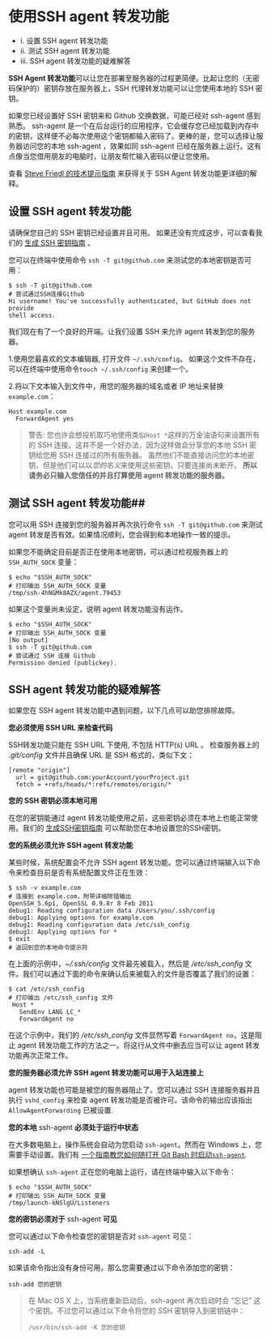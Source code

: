 # 使用SSH agent 转发功能 #

- i.	设置 SSH agent 转发功能
- ii.	测试 SSH agent 转发功能
- iii.	SSH agent 转发功能的疑难解答

**SSH Agent 转发功能**可以让您在部署至服务器的过程更简便。比起让您的（无密码保护的）密钥存放在服务器上，SSH 代理转发功能可以让您使用本地的 SSH 密钥。

如果您已经设置好 SSH 密钥来和 Github 交换数据，可能已经对 ssh-agent 感到熟悉。 ssh-agent 是一个在后台运行的应用程序，它会缓存您已经加载到内存中的密钥，这样便不必每次使用这个密钥都输入密码了。更棒的是，您可以选择让服务器访问您的本地 ssh-agent ，效果如同 ssh-agent 已经在服务器上运行。这有点像当您借用朋友的电脑时，让朋友帮忙输入密码以便让您使用。

查看  [Steve Friedl 的技术提示指南](http://www.unixwiz.net/techtips/ssh-agent-forwarding.html) 来获得关于 SSH Agent 转发功能更详细的解释。

## 设置 SSH agent 转发功能 ##

请确保您自己的 SSH 密钥已经设置并且可用。 如果还没有完成这步，可以查看我们的 [生成 SSH 密钥指南](https://help.github.com/articles/generating-ssh-keys) 。

您可以在终端中使用命令 `ssh -T git@github.com` 来测试您的本地密钥是否可用：

    $ ssh -T git@github.com
    # 尝试通过SSH连接Github
    Hi username! You've successfully authenticated, but GitHub does not provide
    shell access.


我们现在有了一个良好的开端。让我们设置 SSH 来允许 agent 转发到您的服务器。



1.使用您最喜欢的文本编辑器, 打开文件 `~/.ssh/config`。 如果这个文件不存在，可以在终端中使用命令`touch ~/.ssh/config` 来创建一个。


2.将以下文本输入到文件中，用您的服务器的域名或者 IP 地址来替换 `example.com`：
    
    Host example.com
      ForwardAgent yes


> 警告: 您也许会想投机取巧地使用类似`Host *`这样的万金油语句来设置所有的 SSH 连接。这并不是一个好办法，因为这样做会分享您的本地 SSH 密钥给您用 SSH 连接过的所有服务器。 虽然他们不能直接访问您的本地密钥，但是他们可以以*您的名义*来使用这些密钥，只要连接尚未断开。 **所以请务必只输入您信任的并且打算使用 agent 转发功能的服务器。**

## 测试 SSH agent 转发功能##

您可以用 SSH 连接到您的服务器并再次执行命令 `ssh -T git@github.com` 来测试 agent 转发是否有效。如果情况顺利，您会得到和本地操作一致的提示。

如果您不能确定目前是否正在使用本地密钥，可以通过检视服务器上的 `SSH_AUTH_SOCK` 变量：

    $ echo "$SSH_AUTH_SOCK"
    # 打印输出 SSH_AUTH_SOCK 变量
    /tmp/ssh-4hNGMk8AZX/agent.79453

如果这个变量尚未设定，说明 agent 转发功能没有运作。

    $ echo "$SSH_AUTH_SOCK"
    # 打印输出 SSH_AUTH_SOCK 变量
    [No output]
    $ ssh -T git@github.com
    # 尝试通过 SSH 连接 Github
    Permission denied (publickey).

## SSH agent 转发功能的疑难解答 ##

如果您在 SSH agent 转发功能中遇到问题，以下几点可以助您排除故障。

**您必须使用 SSH URL 来检查代码**

SSH转发功能只能在 SSH URL 下使用, 不包括 HTTP(s) URL 。 检查服务器上的 *.git/config* 文件并且确保 URL 是 SSH 格式的，类似下文：

    [remote "origin"]
      url = git@github.com:yourAccount/yourProject.git
      fetch = +refs/heads/*:refs/remotes/origin/*

**您的 SSH 密钥必须本地可用**

在您的密钥能通过 agent 转发功能使用之前，这些密钥必须在本地上也能正常使用。我们的 [生成SSH密钥指南](https://help.github.com/articles/generating-ssh-keys) 可以帮助您在本地设置您的SSH密钥。

**您的系统必须允许 SSH agent 转发功能**

某些时候，系统配置会不允许 SSH agent 转发功能。您可以通过终端输入以下命令来检查目前是否有系统配置文件正在生效：

    $ ssh -v example.com
    # 连接到 example.com，附带详细除错输出
    OpenSSH_5.6p1, OpenSSL 0.9.8r 8 Feb 2011
    debug1: Reading configuration data /Users/you/.ssh/config
    debug1: Applying options for example.com
    debug1: Reading configuration data /etc/ssh_config
    debug1: Applying options for *
    $ exit
    # 返回到您的本地命令提示符

在上面的示例中，*~/.ssh/config* 文件最先被载入，然后是 */etc/ssh_config* 文件。我们可以通过下面的命令来确认后来被载入的文件是否覆盖了我们的设置：

    $ cat /etc/ssh_config
    # 打印输出 /etc/ssh_config 文件
     Host *
       SendEnv LANG LC_*
       ForwardAgent no

在这个示例中，我们的 */etc/ssh_config* 文件显然写着 `ForwardAgent no`，这是阻止 agent 转发功能工作的方法之一。将这行从文件中删去应当可以让 agent 转发功能再次正常工作。

**您的服务器必须允许 SSH agent 转发功能可以用于入站连接上**

agent 转发功能也可能是被您的服务器阻止了。您可以通过 SSH 连接服务器并且执行 `sshd_config` 来检查 agent 转发功能是否被许可。该命令的输出应该指出 `AllowAgentForwarding` 已被设置.

**您的本地** ssh-agent **必须处于运行中状态**

在大多数电脑上，操作系统会自动为您启动 `ssh-agent`。然而在 Windows 上，您需要手动设置。我们有 [一个指南教您如何随打开 Git Bash 时启动`ssh-agent`](https://help.github.com/articles/working-with-ssh-key-passphrases#auto-launching-ssh-agent-on-msysgit).

如果想确认 `ssh-agent` 正在您的电脑上运行，请在终端中输入以下命令：

    $ echo "$SSH_AUTH_SOCK"
    # 打印输出 SSH_AUTH_SOCK 变量
    /tmp/launch-kNSlgU/Listeners

**您的密钥必须对于** ssh-agent **可见**

您可以通过以下命令检查您的密钥是否对 `ssh-agent` 可见：

    ssh-add -L

如果该命令指出没有身份可用，那么您需要通过以下命令添加您的密钥：

    ssh-add 您的密钥

> 在 Mac OS X 上，当系统重新启动后，ssh-agent 再次启动时会 “忘记” 这个密钥。不过您可以通过以下命令将您的 SSH 密钥导入到密钥链中：
> 
>     /usr/bin/ssh-add -K 您的密钥